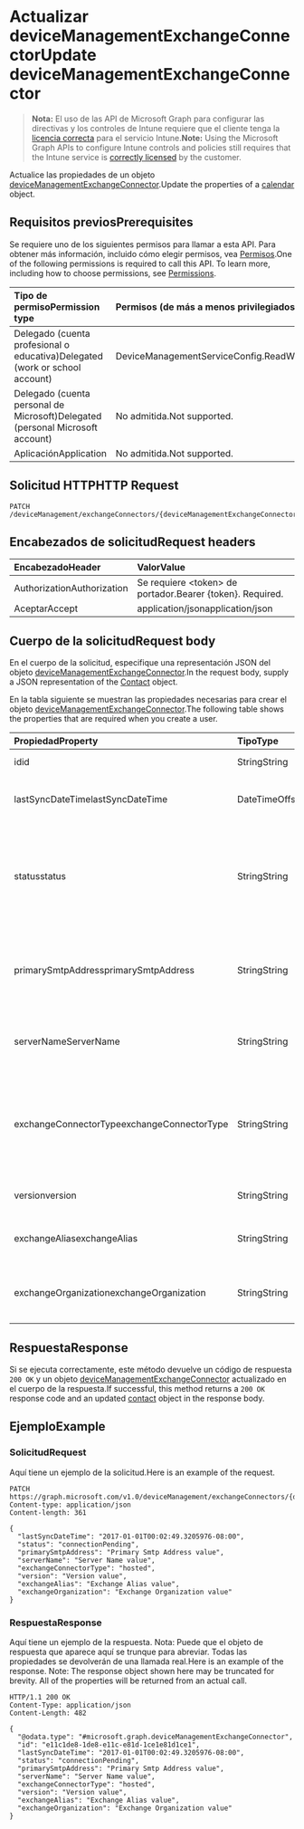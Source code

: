 # <a name="update-devicemanagementexchangeconnector"></a><span data-ttu-id="2092e-101">Actualizar deviceManagementExchangeConnector</span><span class="sxs-lookup"><span data-stu-id="2092e-101">Update deviceManagementExchangeConnector</span></span>

> <span data-ttu-id="2092e-102">**Nota:** El uso de las API de Microsoft Graph para configurar las directivas y los controles de Intune requiere que el cliente tenga la [licencia correcta](https://go.microsoft.com/fwlink/?linkid=839381) para el servicio Intune.</span><span class="sxs-lookup"><span data-stu-id="2092e-102">**Note:** Using the Microsoft Graph APIs to configure Intune controls and policies still requires that the Intune service is [correctly licensed](https://go.microsoft.com/fwlink/?linkid=839381) by the customer.</span></span>

<span data-ttu-id="2092e-103">Actualice las propiedades de un objeto [deviceManagementExchangeConnector](../resources/intune_onboarding_devicemanagementexchangeconnector.md).</span><span class="sxs-lookup"><span data-stu-id="2092e-103">Update the properties of a [calendar](../resources/intune_onboarding_devicemanagementexchangeconnector.md) object.</span></span>
## <a name="prerequisites"></a><span data-ttu-id="2092e-104">Requisitos previos</span><span class="sxs-lookup"><span data-stu-id="2092e-104">Prerequisites</span></span>
<span data-ttu-id="2092e-p101">Se requiere uno de los siguientes permisos para llamar a esta API. Para obtener más información, incluido cómo elegir permisos, vea [Permisos](../../../concepts/permissions_reference.md).</span><span class="sxs-lookup"><span data-stu-id="2092e-p101">One of the following permissions is required to call this API. To learn more, including how to choose permissions, see [Permissions](../../../concepts/permissions_reference.md).</span></span>

|<span data-ttu-id="2092e-107">Tipo de permiso</span><span class="sxs-lookup"><span data-stu-id="2092e-107">Permission type</span></span>|<span data-ttu-id="2092e-108">Permisos (de más a menos privilegiados)</span><span class="sxs-lookup"><span data-stu-id="2092e-108">Permissions (from least to most privileged)</span></span>|
|:---|:---|
|<span data-ttu-id="2092e-109">Delegado (cuenta profesional o educativa)</span><span class="sxs-lookup"><span data-stu-id="2092e-109">Delegated (work or school account)</span></span>|<span data-ttu-id="2092e-110">DeviceManagementServiceConfig.ReadWrite.All</span><span class="sxs-lookup"><span data-stu-id="2092e-110">DeviceManagementServiceConfig.ReadWrite.All</span></span>|
|<span data-ttu-id="2092e-111">Delegado (cuenta personal de Microsoft)</span><span class="sxs-lookup"><span data-stu-id="2092e-111">Delegated (personal Microsoft account)</span></span>|<span data-ttu-id="2092e-112">No admitida.</span><span class="sxs-lookup"><span data-stu-id="2092e-112">Not supported.</span></span>|
|<span data-ttu-id="2092e-113">Aplicación</span><span class="sxs-lookup"><span data-stu-id="2092e-113">Application</span></span>|<span data-ttu-id="2092e-114">No admitida.</span><span class="sxs-lookup"><span data-stu-id="2092e-114">Not supported.</span></span>|

## <a name="http-request"></a><span data-ttu-id="2092e-115">Solicitud HTTP</span><span class="sxs-lookup"><span data-stu-id="2092e-115">HTTP Request</span></span>
<!-- {
  "blockType": "ignored"
}
-->
``` http
PATCH /deviceManagement/exchangeConnectors/{deviceManagementExchangeConnectorId}
```

## <a name="request-headers"></a><span data-ttu-id="2092e-116">Encabezados de solicitud</span><span class="sxs-lookup"><span data-stu-id="2092e-116">Request headers</span></span>
|<span data-ttu-id="2092e-117">Encabezado</span><span class="sxs-lookup"><span data-stu-id="2092e-117">Header</span></span>|<span data-ttu-id="2092e-118">Valor</span><span class="sxs-lookup"><span data-stu-id="2092e-118">Value</span></span>|
|:---|:---|
|<span data-ttu-id="2092e-119">Authorization</span><span class="sxs-lookup"><span data-stu-id="2092e-119">Authorization</span></span>|<span data-ttu-id="2092e-120">Se requiere &lt;token&gt; de portador.</span><span class="sxs-lookup"><span data-stu-id="2092e-120">Bearer {token}. Required.</span></span>|
|<span data-ttu-id="2092e-121">Aceptar</span><span class="sxs-lookup"><span data-stu-id="2092e-121">Accept</span></span>|<span data-ttu-id="2092e-122">application/json</span><span class="sxs-lookup"><span data-stu-id="2092e-122">application/json</span></span>|

## <a name="request-body"></a><span data-ttu-id="2092e-123">Cuerpo de la solicitud</span><span class="sxs-lookup"><span data-stu-id="2092e-123">Request body</span></span>
<span data-ttu-id="2092e-124">En el cuerpo de la solicitud, especifique una representación JSON del objeto [deviceManagementExchangeConnector](../resources/intune_onboarding_devicemanagementexchangeconnector.md).</span><span class="sxs-lookup"><span data-stu-id="2092e-124">In the request body, supply a JSON representation of the [Contact](../resources/intune_onboarding_devicemanagementexchangeconnector.md) object.</span></span>

<span data-ttu-id="2092e-125">En la tabla siguiente se muestran las propiedades necesarias para crear el objeto [deviceManagementExchangeConnector](../resources/intune_onboarding_devicemanagementexchangeconnector.md).</span><span class="sxs-lookup"><span data-stu-id="2092e-125">The following table shows the properties that are required when you create a user.</span></span>

|<span data-ttu-id="2092e-126">Propiedad</span><span class="sxs-lookup"><span data-stu-id="2092e-126">Property</span></span>|<span data-ttu-id="2092e-127">Tipo</span><span class="sxs-lookup"><span data-stu-id="2092e-127">Type</span></span>|<span data-ttu-id="2092e-128">Descripción</span><span class="sxs-lookup"><span data-stu-id="2092e-128">Description</span></span>|
|:---|:---|:---|
|<span data-ttu-id="2092e-129">id</span><span class="sxs-lookup"><span data-stu-id="2092e-129">id</span></span>|<span data-ttu-id="2092e-130">String</span><span class="sxs-lookup"><span data-stu-id="2092e-130">String</span></span>|<span data-ttu-id="2092e-131">Todavía no documentado</span><span class="sxs-lookup"><span data-stu-id="2092e-131">Not yet documented</span></span>|
|<span data-ttu-id="2092e-132">lastSyncDateTime</span><span class="sxs-lookup"><span data-stu-id="2092e-132">lastSyncDateTime</span></span>|<span data-ttu-id="2092e-133">DateTimeOffset</span><span class="sxs-lookup"><span data-stu-id="2092e-133">DateTimeOffset</span></span>|<span data-ttu-id="2092e-134">Última hora de sincronización para Exchange Connector</span><span class="sxs-lookup"><span data-stu-id="2092e-134">Last sync time for the Exchange Connector</span></span>|
|<span data-ttu-id="2092e-135">status</span><span class="sxs-lookup"><span data-stu-id="2092e-135">status</span></span>|<span data-ttu-id="2092e-136">String</span><span class="sxs-lookup"><span data-stu-id="2092e-136">String</span></span>|<span data-ttu-id="2092e-137">Estado de Exchange Connector Los valores posibles son: `none`, `connectionPending`, `connected` y `disconnected`.</span><span class="sxs-lookup"><span data-stu-id="2092e-137">Exchange Connector Status Possible values are: `none`, `connectionPending`, `connected`, `disconnected`.</span></span>|
|<span data-ttu-id="2092e-138">primarySmtpAddress</span><span class="sxs-lookup"><span data-stu-id="2092e-138">primarySmtpAddress</span></span>|<span data-ttu-id="2092e-139">String</span><span class="sxs-lookup"><span data-stu-id="2092e-139">String</span></span>|<span data-ttu-id="2092e-140">Dirección de correo electrónico que se usó para configurar el Exchange Connector de Service To Service.</span><span class="sxs-lookup"><span data-stu-id="2092e-140">Email address used to configure the Service To Service Exchange Connector.</span></span>|
|<span data-ttu-id="2092e-141">serverName</span><span class="sxs-lookup"><span data-stu-id="2092e-141">ServerName</span></span>|<span data-ttu-id="2092e-142">String</span><span class="sxs-lookup"><span data-stu-id="2092e-142">String</span></span>|<span data-ttu-id="2092e-143">El nombre del servidor que hospeda el Exchange Connector.</span><span class="sxs-lookup"><span data-stu-id="2092e-143">The name of the server hosting the Exchange Connector.</span></span>|
|<span data-ttu-id="2092e-144">exchangeConnectorType</span><span class="sxs-lookup"><span data-stu-id="2092e-144">exchangeConnectorType</span></span>|<span data-ttu-id="2092e-145">String</span><span class="sxs-lookup"><span data-stu-id="2092e-145">String</span></span>|<span data-ttu-id="2092e-146">El tipo de Exchange Connector configurado.</span><span class="sxs-lookup"><span data-stu-id="2092e-146">The type of Exchange Connector Configured.</span></span> <span data-ttu-id="2092e-147">Los valores posibles son: `onPremises`, `hosted`, `serviceToService` y `dedicated`.</span><span class="sxs-lookup"><span data-stu-id="2092e-147">Possible values are: `onPremises`, `hosted`, `serviceToService`, `dedicated`.</span></span>|
|<span data-ttu-id="2092e-148">version</span><span class="sxs-lookup"><span data-stu-id="2092e-148">version</span></span>|<span data-ttu-id="2092e-149">String</span><span class="sxs-lookup"><span data-stu-id="2092e-149">String</span></span>|<span data-ttu-id="2092e-150">La versión del ExchangeConnectorAgent</span><span class="sxs-lookup"><span data-stu-id="2092e-150">The version of the message.</span></span>|
|<span data-ttu-id="2092e-151">exchangeAlias</span><span class="sxs-lookup"><span data-stu-id="2092e-151">exchangeAlias</span></span>|<span data-ttu-id="2092e-152">String</span><span class="sxs-lookup"><span data-stu-id="2092e-152">String</span></span>|<span data-ttu-id="2092e-153">Un alias asignado al servidor de Exchange</span><span class="sxs-lookup"><span data-stu-id="2092e-153">An alias assigned to the Exchange server</span></span>|
|<span data-ttu-id="2092e-154">exchangeOrganization</span><span class="sxs-lookup"><span data-stu-id="2092e-154">exchangeOrganization</span></span>|<span data-ttu-id="2092e-155">String</span><span class="sxs-lookup"><span data-stu-id="2092e-155">String</span></span>|<span data-ttu-id="2092e-156">Organización de Exchange al servidor de Exchange</span><span class="sxs-lookup"><span data-stu-id="2092e-156">Exchange Organization to the Exchange server</span></span>|



## <a name="response"></a><span data-ttu-id="2092e-157">Respuesta</span><span class="sxs-lookup"><span data-stu-id="2092e-157">Response</span></span>
<span data-ttu-id="2092e-158">Si se ejecuta correctamente, este método devuelve un código de respuesta `200 OK` y un objeto [deviceManagementExchangeConnector](../resources/intune_onboarding_devicemanagementexchangeconnector.md) actualizado en el cuerpo de la respuesta.</span><span class="sxs-lookup"><span data-stu-id="2092e-158">If successful, this method returns a `200 OK` response code and an updated [contact](../resources/intune_onboarding_devicemanagementexchangeconnector.md) object in the response body.</span></span>

## <a name="example"></a><span data-ttu-id="2092e-159">Ejemplo</span><span class="sxs-lookup"><span data-stu-id="2092e-159">Example</span></span>
### <a name="request"></a><span data-ttu-id="2092e-160">Solicitud</span><span class="sxs-lookup"><span data-stu-id="2092e-160">Request</span></span>
<span data-ttu-id="2092e-161">Aquí tiene un ejemplo de la solicitud.</span><span class="sxs-lookup"><span data-stu-id="2092e-161">Here is an example of the request.</span></span>
``` http
PATCH https://graph.microsoft.com/v1.0/deviceManagement/exchangeConnectors/{deviceManagementExchangeConnectorId}
Content-type: application/json
Content-length: 361

{
  "lastSyncDateTime": "2017-01-01T00:02:49.3205976-08:00",
  "status": "connectionPending",
  "primarySmtpAddress": "Primary Smtp Address value",
  "serverName": "Server Name value",
  "exchangeConnectorType": "hosted",
  "version": "Version value",
  "exchangeAlias": "Exchange Alias value",
  "exchangeOrganization": "Exchange Organization value"
}
```

### <a name="response"></a><span data-ttu-id="2092e-162">Respuesta</span><span class="sxs-lookup"><span data-stu-id="2092e-162">Response</span></span>
<span data-ttu-id="2092e-p103">Aquí tiene un ejemplo de la respuesta. Nota: Puede que el objeto de respuesta que aparece aquí se trunque para abreviar. Todas las propiedades se devolverán de una llamada real.</span><span class="sxs-lookup"><span data-stu-id="2092e-p103">Here is an example of the response. Note: The response object shown here may be truncated for brevity. All of the properties will be returned from an actual call.</span></span>
``` http
HTTP/1.1 200 OK
Content-Type: application/json
Content-Length: 482

{
  "@odata.type": "#microsoft.graph.deviceManagementExchangeConnector",
  "id": "e11c1de8-1de8-e11c-e81d-1ce1e81d1ce1",
  "lastSyncDateTime": "2017-01-01T00:02:49.3205976-08:00",
  "status": "connectionPending",
  "primarySmtpAddress": "Primary Smtp Address value",
  "serverName": "Server Name value",
  "exchangeConnectorType": "hosted",
  "version": "Version value",
  "exchangeAlias": "Exchange Alias value",
  "exchangeOrganization": "Exchange Organization value"
}
```



